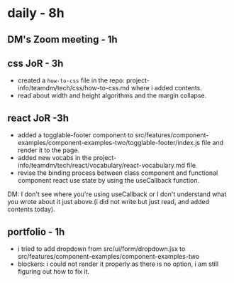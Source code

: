 # daily - 8h 

## DM's Zoom meeting - 1h

## css JoR - 3h

* created a `how-to-css` file in the repo: project-info/teamdm/tech/css/how-to-css.md where i added contents.
* read about width and height algorithms and the margin collapse.

## react JoR -3h

* added a togglable-footer component to src/features/component-examples/component-examples-two/togglable-footer/index.js file and render it to the page.
* added new vocabs in the project-info/teamdm/tech/react/vocabulary/react-vocabulary.md file
* revise the binding process between class component and functional component  react use state by using the useCallback function.

DM: I don't see where you're using useCallback or I don't understand what you wrote about it just above.(i did not write but just read, and added contents today).

## portfolio - 1h

* i tried to add dropdown from src/ui/form/dropdown.jsx to src/features/component-examples/component-examples-two
* blockers: i could not render it properly as there is no option, i am still figuring out how to fix it.
